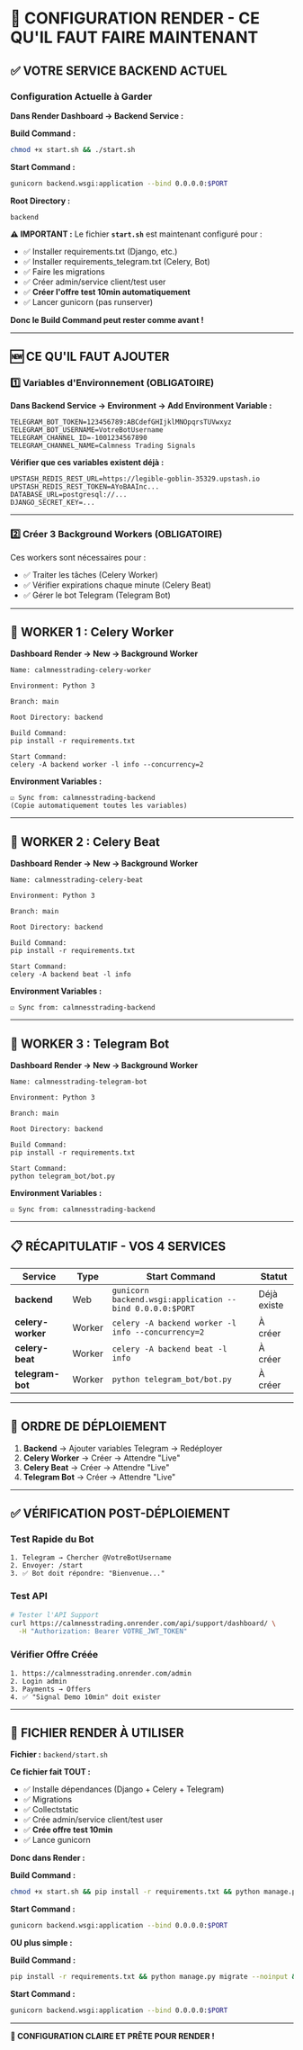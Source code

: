 # 🎯 CONFIGURATION RENDER - CE QU'IL FAUT FAIRE MAINTENANT

## ✅ VOTRE SERVICE BACKEND ACTUEL

### Configuration Actuelle à Garder

**Dans Render Dashboard → Backend Service :**

**Build Command :**
```bash
chmod +x start.sh && ./start.sh
```

**Start Command :**
```bash
gunicorn backend.wsgi:application --bind 0.0.0.0:$PORT
```

**Root Directory :**
```
backend
```

**⚠️ IMPORTANT :**
Le fichier **`start.sh`** est maintenant configuré pour :
- ✅ Installer requirements.txt (Django, etc.)
- ✅ Installer requirements_telegram.txt (Celery, Bot)
- ✅ Faire les migrations
- ✅ Créer admin/service client/test user
- ✅ **Créer l'offre test 10min automatiquement**
- ✅ Lancer gunicorn (pas runserver)

**Donc le Build Command peut rester comme avant !**

---

## 🆕 CE QU'IL FAUT AJOUTER

### 1️⃣ Variables d'Environnement (OBLIGATOIRE)

**Dans Backend Service → Environment → Add Environment Variable :**

```env
TELEGRAM_BOT_TOKEN=123456789:ABCdefGHIjklMNOpqrsTUVwxyz
TELEGRAM_BOT_USERNAME=VotreBotUsername
TELEGRAM_CHANNEL_ID=-1001234567890
TELEGRAM_CHANNEL_NAME=Calmness Trading Signals
```

**Vérifier que ces variables existent déjà :**
```env
UPSTASH_REDIS_REST_URL=https://legible-goblin-35329.upstash.io
UPSTASH_REDIS_REST_TOKEN=AYoBAAInc...
DATABASE_URL=postgresql://...
DJANGO_SECRET_KEY=...
```

---

### 2️⃣ Créer 3 Background Workers (OBLIGATOIRE)

Ces workers sont nécessaires pour :
- ✅ Traiter les tâches (Celery Worker)
- ✅ Vérifier expirations chaque minute (Celery Beat)
- ✅ Gérer le bot Telegram (Telegram Bot)

---

## 🔧 WORKER 1 : Celery Worker

**Dashboard Render → New → Background Worker**

```
Name: calmnesstrading-celery-worker

Environment: Python 3

Branch: main

Root Directory: backend

Build Command:
pip install -r requirements.txt

Start Command:
celery -A backend worker -l info --concurrency=2
```

**Environment Variables :**
```
☑️ Sync from: calmnesstrading-backend
(Copie automatiquement toutes les variables)
```

---

## 🔧 WORKER 2 : Celery Beat

**Dashboard Render → New → Background Worker**

```
Name: calmnesstrading-celery-beat

Environment: Python 3

Branch: main

Root Directory: backend

Build Command:
pip install -r requirements.txt

Start Command:
celery -A backend beat -l info
```

**Environment Variables :**
```
☑️ Sync from: calmnesstrading-backend
```

---

## 🔧 WORKER 3 : Telegram Bot

**Dashboard Render → New → Background Worker**

```
Name: calmnesstrading-telegram-bot

Environment: Python 3

Branch: main

Root Directory: backend

Build Command:
pip install -r requirements.txt

Start Command:
python telegram_bot/bot.py
```

**Environment Variables :**
```
☑️ Sync from: calmnesstrading-backend
```

---

## 📋 RÉCAPITULATIF - VOS 4 SERVICES

| Service | Type | Start Command | Statut |
|---------|------|---------------|--------|
| **backend** | Web | `gunicorn backend.wsgi:application --bind 0.0.0.0:$PORT` | Déjà existe |
| **celery-worker** | Worker | `celery -A backend worker -l info --concurrency=2` | À créer |
| **celery-beat** | Worker | `celery -A backend beat -l info` | À créer |
| **telegram-bot** | Worker | `python telegram_bot/bot.py` | À créer |

---

## 🚀 ORDRE DE DÉPLOIEMENT

1. **Backend** → Ajouter variables Telegram → Redéployer
2. **Celery Worker** → Créer → Attendre "Live"
3. **Celery Beat** → Créer → Attendre "Live"
4. **Telegram Bot** → Créer → Attendre "Live"

---

## ✅ VÉRIFICATION POST-DÉPLOIEMENT

### Test Rapide du Bot

```
1. Telegram → Chercher @VotreBotUsername
2. Envoyer: /start
3. ✅ Bot doit répondre: "Bienvenue..."
```

### Test API

```bash
# Tester l'API Support
curl https://calmnesstrading.onrender.com/api/support/dashboard/ \
  -H "Authorization: Bearer VOTRE_JWT_TOKEN"
```

### Vérifier Offre Créée

```
1. https://calmnesstrading.onrender.com/admin
2. Login admin
3. Payments → Offers
4. ✅ "Signal Demo 10min" doit exister
```

---

## 🎯 FICHIER RENDER À UTILISER

**Fichier :** `backend/start.sh`

**Ce fichier fait TOUT :**
- ✅ Installe dépendances (Django + Celery + Telegram)
- ✅ Migrations
- ✅ Collectstatic
- ✅ Crée admin/service client/test user
- ✅ **Crée offre test 10min**
- ✅ Lance gunicorn

**Donc dans Render :**

**Build Command :**
```bash
chmod +x start.sh && pip install -r requirements.txt && python manage.py migrate --noinput && python manage.py collectstatic --noinput
```

**Start Command :**
```bash
gunicorn backend.wsgi:application --bind 0.0.0.0:$PORT
```

**OU plus simple :**

**Build Command :**
```bash
pip install -r requirements.txt && python manage.py migrate --noinput && python manage.py collectstatic --noinput && python manage.py sync_admin_user && python manage.py create_customer_service && python manage.py create_test_user && python manage.py create_test_offer_10min
```

**Start Command :**
```bash
gunicorn backend.wsgi:application --bind 0.0.0.0:$PORT
```

---

**🎉 CONFIGURATION CLAIRE ET PRÊTE POUR RENDER !**

